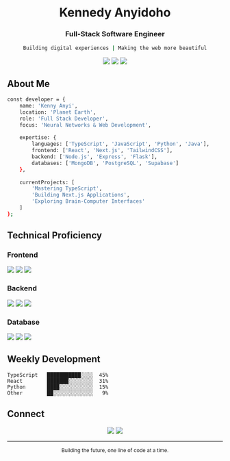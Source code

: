 <div align="center">

# Kennedy Anyidoho
### Full-Stack Software Engineer

```bash
Building digital experiences | Making the web more beautiful
```

![](https://img.shields.io/badge/TypeScript-333333?style=flat-square&logo=typescript&logoColor=white)
![](https://img.shields.io/badge/React-4A4A4A?style=flat-square&logo=react&logoColor=white)
![](https://img.shields.io/badge/Neuroscience-666666?style=flat-square&logo=brain&logoColor=white)

</div>

## About Me

```bash
const developer = {
    name: 'Kenny Anyi',
    location: 'Planet Earth',
    role: 'Full Stack Developer',
    focus: 'Neural Networks & Web Development',
    
    expertise: {
        languages: ['TypeScript', 'JavaScript', 'Python', 'Java'],
        frontend: ['React', 'Next.js', 'TailwindCSS'],
        backend: ['Node.js', 'Express', 'Flask'],
        databases: ['MongoDB', 'PostgreSQL', 'Supabase']
    },
    
    currentProjects: [
        'Mastering TypeScript',
        'Building Next.js Applications',
        'Exploring Brain-Computer Interfaces'
    ]
};
```

## Technical Proficiency

### Frontend
![](https://img.shields.io/badge/TypeScript-333333?style=flat-square&logo=typescript&logoColor=white)
![](https://img.shields.io/badge/React-4A4A4A?style=flat-square&logo=react&logoColor=white)
![](https://img.shields.io/badge/Next.js-666666?style=flat-square&logo=next.js&logoColor=white)

### Backend
![](https://img.shields.io/badge/Node.js-333333?style=flat-square&logo=node.js&logoColor=white)
![](https://img.shields.io/badge/Express-4A4A4A?style=flat-square&logo=express&logoColor=white)
![](https://img.shields.io/badge/Python-666666?style=flat-square&logo=python&logoColor=white)

### Database
![](https://img.shields.io/badge/MongoDB-333333?style=flat-square&logo=mongodb&logoColor=white)
![](https://img.shields.io/badge/PostgreSQL-4A4A4A?style=flat-square&logo=postgresql&logoColor=white)
![](https://img.shields.io/badge/Supabase-666666?style=flat-square&logo=supabase&logoColor=white)

## Weekly Development

```text
TypeScript   ███████████░░░░  45%
React        ███████░░░░░░░░  31%
Python       ████░░░░░░░░░░░  15%
Other        ██░░░░░░░░░░░░░   9%
```

## Connect

<div align="center">

[![](https://img.shields.io/badge/LinkedIn-333333?style=flat-square&logo=linkedin&logoColor=white)](https://linkedin.com/in/kennyAnyi9)
[![](https://img.shields.io/badge/X-4A4A4A?style=flat-square&logo=x&logoColor=white)](https://x.com/kennyAnyi9)

</div>

---

<div align="center">
<sub>Building the future, one line of code at a time.</sub>
</div>
